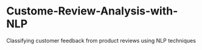 # Custome-Review-Analysis-with-NLP
Classifying customer feedback from product reviews using NLP techniques

